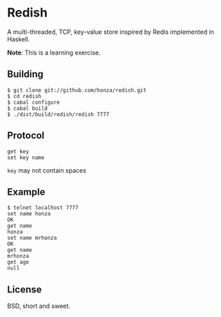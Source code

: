 Redish
======

A multi-threaded, TCP, key-value store inspired by Redis implemented in
Haskell.

**Note**: This is a learning exercise.

Building
--------

    $ git clone git://github.com/honza/redish.git
    $ cd redish
    $ cabal configure
    $ cabal build
    $ ./dist/build/redish/redish 7777

Protocol
--------

    get key
    set key name

`key` may not contain spaces

Example
-------

    $ telnet localhost 7777
    set name honza
    OK
    get name
    honza
    set name mrhonza
    OK
    get name
    mrhonza
    get age
    null

License
-------

BSD, short and sweet.
